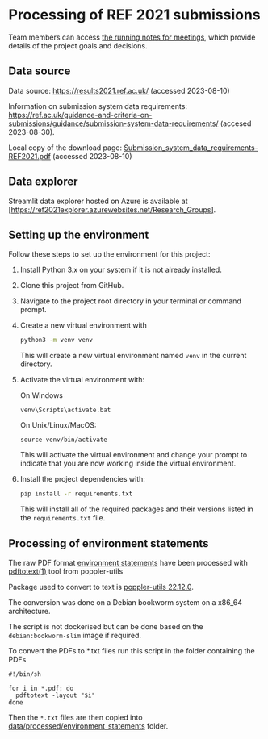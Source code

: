 # Processing of REF 2021 submissions

Team members can access [the running notes for meetings](https://docs.google.com/document/d/1HBTiIFS5aqfwd8OonJDXF0MirpWMyczKEfb1jbSvY4c/edit), which provide details of the project goals and decisions.

## Data source

Data source: https://results2021.ref.ac.uk/ (accessed 2023-08-10)

Information on submission system data requirements: https://ref.ac.uk/guidance-and-criteria-on-submissions/guidance/submission-system-data-requirements/ (accesed 2023-08-30). 

Local copy of the download page: [Submission_system_data_requirements-REF2021.pdf](info/Submission_system_data_requirements-REF2021.pdf) (accessed 2023-08-10)


## Data explorer

Streamlit data explorer hosted on Azure is available at [https://ref2021explorer.azurewebsites.net/Research_Groups].

## Setting up the environment

Follow these steps to set up the environment for this project:

1. Install Python 3.x on your system if it is not already installed.

2. Clone this project from GitHub.

3. Navigate to the project root directory in your terminal or command prompt.

4. Create a new virtual environment with 
    ```bash
    python3 -m venv venv
    ```

    This will create a new virtual environment named `venv` in the current directory.

5. Activate the virtual environment with:

    On Windows

    ```
    venv\Scripts\activate.bat
    ```

    On Unix/Linux/MacOS:

    ```
    source venv/bin/activate
    ```

    This will activate the virtual environment and change your prompt to indicate that you are now working inside the virtual environment.

6. Install the project dependencies with:

    ```bash
    pip install -r requirements.txt
    ```

    This will install all of the required packages and their versions listed in the `requirements.txt` file.

## Processing of environment statements

The raw PDF format [environment statements](data/raw/environment_statements) have been processed with [pdftotext(1)](https://manpages.debian.org/bookworm/poppler-utils/pdftotext.1.en.html) tool from poppler-utils

Package used to convert to text is
[poppler-utils 22.12.0](https://packages.debian.org/bookworm/poppler-utils).

The conversion was done on a Debian bookworm system on a x86_64 architecture.

The script is not dockerised but can be done based on the `debian:bookworm-slim` image if required.

To convert the PDFs to *.txt files run this script in the folder containing the PDFs

```shell
#!/bin/sh

for i in *.pdf; do
  pdftotext -layout "$i"
done
```

Then the `*.txt` files are then copied into [data/processed/environment_statements](data/processed/environment_statements) folder.
